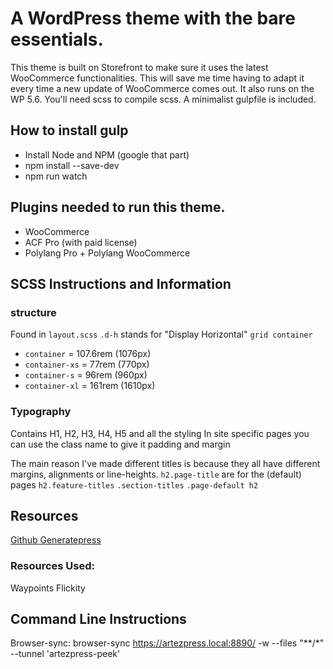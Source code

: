 # A WordPress theme with the bare essentials.
This theme is built on Storefront to make sure it uses the latest WooCommerce functionalities. This will save me time having to adapt it every time a new update of WooCommerce comes out.
It also runs on the WP 5.6. You'll need scss to compile scss. A minimalist gulpfile is included.

## How to install gulp
- Install Node and NPM (google that part)
- npm install --save-dev
- npm run watch
## Plugins needed to run this theme. 
- WooCommerce
- ACF Pro (with paid license)
- Polylang Pro + Polylang WooCommerce

## SCSS Instructions and Information

### structure
Found in `layout.scss`
`.d-h` stands for "Display Horizontal"
`grid container`

- `container` = 107.6rem (1076px)
- `container-xs` = 77rem (770px)
- `container-s` = 96rem (960px)
- `container-xl` = 161rem (1610px)


### Typography
Contains H1, H2, H3, H4, H5 and all the styling
In site specific pages you can use the class name to give it padding and margin

The main reason I've made different titles is because they all have different margins,
alignments or line-heights.
`h2.page-title` are for the (default) pages
`h2.feature-titles`
`.section-titles`
`.page-default h2`  





## Resources
[Github Generatepress](https://github.com/tomusborne/generatepress)

### Resources Used:
Waypoints
Flickity

## Command Line Instructions

Browser-sync: browser-sync https://artezpress.local:8890/ -w --files "**/*" --tunnel 'artezpress-peek'

